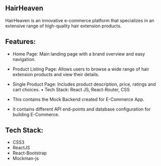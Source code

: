 ## HairHeaven
HairHeaven is an innovative e-commerce platform that specializes in an extensive range of high-quality hair extension products.

## Features:
- Home Page: Main landing page with a brand overview and easy navigation.

- Product Listing Page: Allows users to browse a wide range of hair extension products and view their details.

- Single Product Page: Includes product description, price, ratings and cart choices. • Tech Stack: React JS, React-Router, CSS

- This contains the Mock Backend created for E-Commerce App.

- It contains different API end-points and database configuration for building E-Commerce.

## Tech Stack:
- CSS3
- ReactJS
- React-Bootstrap
- Mockman-js

